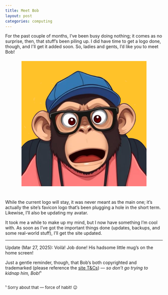 ```yaml
---
title: Meet Bob
layout: post
categories: computing
---
```


For the past couple of months, I’ve been busy doing nothing; it comes as no surprise, then, that stuff’s been piling up. I did have time to get a logo done, though, and I'll get it added soon. So, ladies and gents, I’d like you to meet Bob!

<div>
  <center>
     <img style="padding-top: 7px; padding-bottom: 25px;" width="400px" src="https://raw.githubusercontent.com/martbetz/martbetz.github.io/refs/heads/main/_includes/custom/bob_avatar_square.png" alt="Bob">
  </center>
</div>

While the current logo will stay, it was never meant as the main one; it’s actually the site’s favicon logo that’s been plugging a hole in the short term. Likewise, I’ll also be updating my avatar.

It took me a while to make up my mind, but I now have something I’m cool with. As soon as I’ve got the important things done (updates, backups, and some real-world stuff), I’ll get the site updated.

<hr>

Update (Mar 27, 2025): Voilà! Job done! His hadsome little mug’s on the home screen!

Just a gentle reminder, though, that Bob’s both copyrighted and trademarked (please reference the <a href="https://martbetz.github.io/terms-and-conditions.html#copyright">site T&Cs</a>)&nbsp;— <i>so don’t go trying to kidnap him, Bob!</i>¹
<!-- <br><center><b>To be continued.</b></center><br> -->
<p style="padding-top: 15px; line-height: 1.1;">
<font size="2">
  ¹ Sorry about that — force of habit! 😉
</font>
</p>




